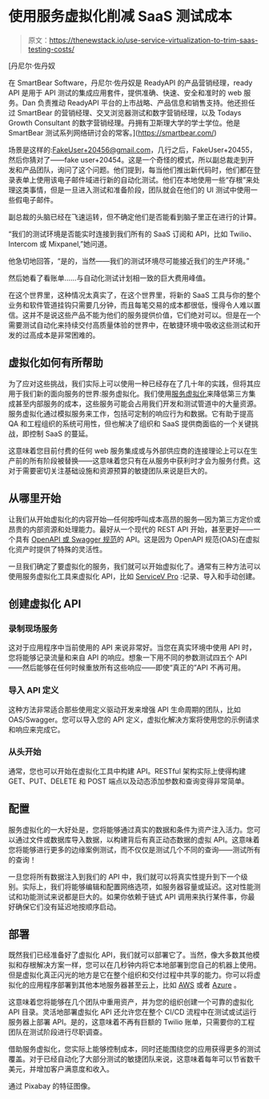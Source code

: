 # 使用服务虚拟化削减 SaaS 测试成本

> 原文：<https://thenewstack.io/use-service-virtualization-to-trim-saas-testing-costs/>

[](https://smartbear.com/)

 [丹尼尔·佐丹奴

在 SmartBear Software，丹尼尔·佐丹奴是 ReadyAPI 的产品营销经理，ready API 是用于 API 测试的集成应用套件，提供准确、快速、安全和准时的 web 服务。Dan 负责推动 ReadyAPI 平台的上市战略、产品信息和销售支持。他还担任过 SmartBear 的营销经理、交叉浏览器测试和数字营销经理，以及 Todays Growth Consultant 的数字营销经理。丹拥有卫斯理大学的学士学位。他是 SmartBear 测试系列网络研讨会的常客。](https://smartbear.com/) [](https://smartbear.com/)

场景是这样的:FakeUser+20456@gmail.com，几行之后，FakeUser+20455，然后你猜对了——fake user+20454。这是一个奇怪的模式，所以副总裁走到开发和产品团队，询问了这个问题。他们提到，每当他们推出新代码时，他们都在登录表单上使用该电子邮件域进行新的自动化测试。他们在本地使用一些“存根”来处理这类事情，但是一旦进入测试和准备阶段，团队就会在他们的 UI 测试中使用一些假电子邮件。

副总裁的头脑已经在飞速运转，但不确定他们是否能看到脑子里正在进行的计算。

“我们的测试环境是否能实时连接到我们所有的 SaaS 订阅和 API，比如 Twilio、Intercom 或 Mixpanel,”她问道。

他急切地回答，“是的，当然——我们的测试环境尽可能接近我们的生产环境。”

然后她看了看账单……与自动化测试计划相一致的巨大费用峰值。

在这个世界里，这种情况太真实了，在这个世界里，将新的 SaaS 工具与你的整个业务和软件管道挂钩只需要几分钟，而且每笔交易的成本都很低，慢得令人难以置信。这并不是说这些产品不能为他们的服务提供价值，它们绝对可以。但是在一个需要测试自动化来持续交付高质量体验的世界中，在敏捷环境中吸收这些测试和开发的过高成本是非常困难的。

## 虚拟化如何有所帮助

为了应对这些挑战，我们实际上可以使用一种已经存在了几十年的实践，但将其应用于我们新的面向服务的世界:服务虚拟化。我们使用[服务虚拟化](https://smartbear.com/service-virtualization/)来降低第三方集成甚至内部服务的成本，这些服务可能会占用我们开发和测试管道中的大量资源。服务虚拟化通过模拟服务来工作，包括可定制的响应行为和数据。它有助于提高 QA 和工程组织的系统可用性，但也解决了组织和 SaaS 提供商面临的一个关键挑战，即控制 SaaS 的蔓延。

这意味着您目前付费的任何 web 服务集成或与外部供应商的连接理论上可以在生产前的所有阶段被替换——这意味着您只有在从服务中获利时才会为服务付费。这对于需要密切关注基础设施和资源预算的敏捷团队来说是巨大的。

## 从哪里开始

让我们从开始虚拟化的内容开始—任何按呼叫成本高昂的服务—因为第三方定价或昂贵的内部资源和处理能力。最好从一个现代的 REST API 开始，甚至更好——一个具有 [OpenAPI 或 Swagger 规范](https://swagger.io/)的 API。这是因为 OpenAPI 规范(OAS)在虚拟化资产时提供了特殊的灵活性。

一旦我们确定了要虚拟化的服务，我们就可以开始虚拟化了。通常有三种方法可以使用服务虚拟化工具来虚拟化 API，比如 [ServiceV Pro](https://smartbear.com/product/ready-api/servicev/overview/) :记录、导入和手动创建。

## 创建虚拟化 API

### 录制现场服务

这对于应用程序中当前使用的 API 来说非常好。当您在真实环境中使用 API 时，您将能够记录流量和来自 API 的响应。想象一下用不同的参数测试四五个 API——然后能够在任何时候重放所有这些响应——即使“真正的”API 不再可用。

### 导入 API 定义

这种方法非常适合那些使用定义驱动开发来增强 API 生命周期的团队，比如 OAS/Swagger。您可以导入您的 API 定义，虚拟化解决方案将使用您的示例请求和响应来完成它。

### 从头开始

通常，您也可以开始在虚拟化工具中构建 API。RESTful 架构实际上使得构建 GET、PUT、DELETE 和 POST 端点以及动态添加参数和查询变得非常简单。

## 配置

服务虚拟化的一大好处是，您将能够通过真实的数据和条件为资产注入活力。您可以通过文件或数据库导入数据，以构建背后有真正动态数据的虚拟 API。这意味着您将能够进行更多的边缘案例测试，而不仅仅是测试几个不同的查询——测试所有的查询！

一旦您将所有数据注入到我们的 API 中，我们就可以将真实性提升到下一个级别。实际上，我们将能够编辑和配置网络选项，如服务器容量或延迟。这对性能测试和功能测试来说都是巨大的。如果你依赖于链式 API 调用来执行某件事，你最好确保它们没有延迟地按顺序启动。

## 部署

既然我们已经准备好了虚拟化 API，我们就可以部署它了。当然，像大多数其他模拟和存根解决方案一样，您可以在几秒钟内将它本地部署到您自己的机器上使用。但是虚拟化真正闪光的地方是它在整个组织和交付过程中共享的能力。你可以将虚拟化的应用程序部署到其他本地服务器甚至云上，比如 [AWS](https://aws.amazon.com/) 或者 [Azure](https://azure.microsoft.com/en-us/) 。

这意味着您将能够在几个团队中重用资产，并为您的组织创建一个可靠的虚拟化 API 目录。灵活地部署虚拟化 API 还允许您在整个 CI/CD 流程中在测试或试运行服务器上部署 API。是的，这意味着不再有巨额的 Twilio 账单，只需要你的工程团队在测试阶段进行尽职调查。

借助服务虚拟化，您实际上能够控制成本，同时还能围绕您的应用获得更多的测试覆盖。对于已经自动化了大部分测试的敏捷团队来说，这意味着每年可以节省数千美元，并增加客户满意度和收入。

通过 Pixabay 的特征图像。

<svg xmlns:xlink="http://www.w3.org/1999/xlink" viewBox="0 0 68 31" version="1.1"><title>Group</title> <desc>Created with Sketch.</desc></svg>